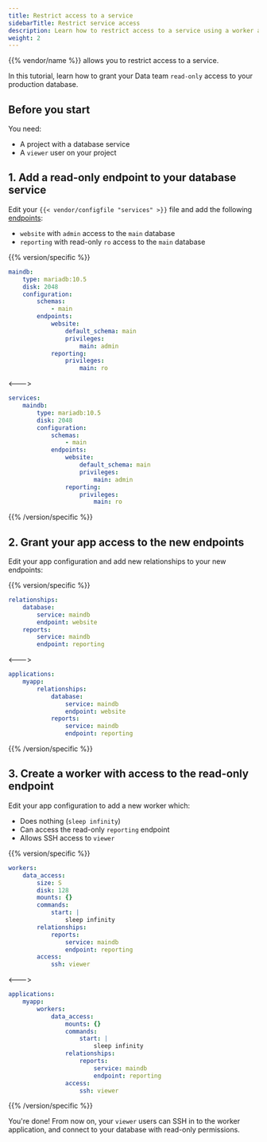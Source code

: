 ```yaml
---
title: Restrict access to a service
sidebarTitle: Restrict service access
description: Learn how to restrict access to a service using a worker and additional endpoints to the service.
weight: 2
---
```


{{% vendor/name %}} allows you to restrict access to a service. 

In this tutorial, learn how to grant your Data team `read-only` access to your production database.

## Before you start

You need:

- A project with a database service
- A `viewer` user on your project

## 1. Add a read-only endpoint to your database service

Edit your `{{< vendor/configfile "services" >}}` file and add the following [endpoints](/add-services/mysql/_index.md#define-permissions):

- `website` with `admin` access to the `main` database
- `reporting` with read-only `ro` access to the `main` database

{{% version/specific %}}
<!-- Platform.sh -->
```yaml {configFile="services"}
maindb:
    type: mariadb:10.5
    disk: 2048
    configuration:
        schemas:
            - main
        endpoints:
            website:
                default_schema: main
                privileges:
                    main: admin
            reporting:
                privileges:
                    main: ro
```

<--->
<!-- Upsun -->
```yaml {configFile="services"}
services:
    maindb:
        type: mariadb:10.5
        disk: 2048
        configuration:
            schemas:
                - main
            endpoints:
                website:
                    default_schema: main
                    privileges:
                        main: admin
                reporting:
                    privileges:
                        main: ro
```
{{% /version/specific %}}

## 2. Grant your app access to the new endpoints

Edit your app configuration and add new relationships to your new endpoints:

{{% version/specific %}}
<!-- Platform.sh -->
```yaml {configFile="app"}
relationships:
    database:
        service: maindb
        endpoint: website
    reports:
        service: maindb
        endpoint: reporting
```

<--->
<!-- Upsun -->
```yaml {configFile="app"}
applications:
    myapp:
        relationships:
            database:
                service: maindb
                endpoint: website
            reports:
                service: maindb
                endpoint: reporting
```
{{% /version/specific %}}

## 3. Create a worker with access to the read-only endpoint

Edit your app configuration to add a new worker which:

- Does nothing (`sleep infinity`) 
- Can access the read-only `reporting` endpoint
- Allows SSH access to `viewer`

{{% version/specific %}}
<!-- Platform.sh -->
```yaml {configFile="app"}
workers:
    data_access:
        size: S
        disk: 128
        mounts: {}
        commands:
            start: |
                sleep infinity
        relationships:
            reports:
                service: maindb
                endpoint: reporting
        access:
            ssh: viewer
```

<--->
<!-- Upsun -->
```yaml {configFile="app"}
applications:
    myapp:
        workers:
            data_access:
                mounts: {}
                commands:
                    start: |
                        sleep infinity
                relationships:
                    reports:
                        service: maindb
                        endpoint: reporting
                access:
                    ssh: viewer
```
{{% /version/specific %}}

You're done!
From now on, your `viewer` users can SSH in to the worker application,
and connect to your database with read-only permissions.